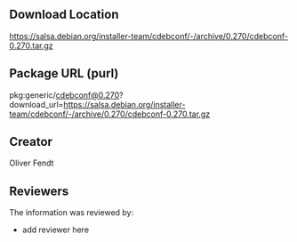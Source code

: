 ## Download Location

https://salsa.debian.org/installer-team/cdebconf/-/archive/0.270/cdebconf-0.270.tar.gz

## Package URL (purl)

pkg:generic/cdebconf@0.270?download_url=https://salsa.debian.org/installer-team/cdebconf/-/archive/0.270/cdebconf-0.270.tar.gz

## Creator

Oliver Fendt

## Reviewers

The information was reviewed by:

* add reviewer here
